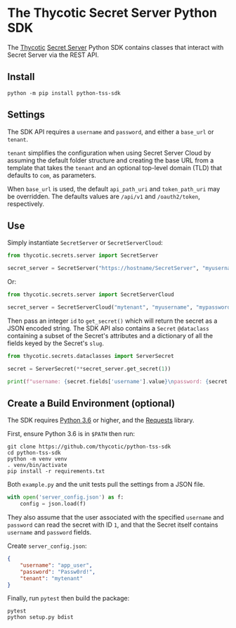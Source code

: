 # The Thycotic Secret Server Python SDK

The [Thycotic](https://thycotic.com/)
[Secret Server](https://thycotic.com/products/secret-server/)
Python SDK contains classes that interact with Secret Server via the REST API.

## Install

```shell
python -m pip install python-tss-sdk
```

## Settings

The SDK API requires a `username` and `password`, and either a `base_url` or `tenant`.

`tenant` simplifies the configuration when using Secret Server Cloud by assuming
the default folder structure and creating the base URL from a template that takes
the `tenant` and an optional top-level domain (TLD) that defaults to `com`, as
parameters.

When `base_url` is used, the default `api_path_uri` and `token_path_uri` may be
overridden. The defaults values are `/api/v1` and `/oauth2/token`,
respectively.

## Use

Simply instantiate `SecretServer` or `SecretServerCloud`:

```python
from thycotic.secrets.server import SecretServer

secret_server = SecretServer("https://hostname/SecretServer", "myusername", "mypassword")
```

Or:

```python
from thycotic.secrets.server import SecretServerCloud

secret_server = SecretServerCloud("mytenant", "myusername", "mypassword")
```

Then pass an integer `id` to `get_secret()` which will return the secret as a JSON
encoded string. The SDK API also contains a `Secret` `@dataclass` containing
a subset of the Secret's attributes and a dictionary of all the fields keyed
by the Secret's `slug`.

```python
from thycotic.secrets.dataclasses import ServerSecret

secret = ServerSecret(**secret_server.get_secret(1))

print(f"username: {secret.fields['username'].value}\npassword: {secret.fields['password'].value}")
```

## Create a Build Environment (optional)

The SDK requires [Python 3.6](https://www.python.org/downloads/) or higher,
and the [Requests](https://2.python-requests.org/en/master/) library.

First, ensure Python 3.6 is in `$PATH` then run:

```shell
git clone https://github.com/thycotic/python-tss-sdk
cd python-tss-sdk
python -m venv venv
. venv/bin/activate
pip install -r requirements.txt
```

Both `example.py` and the unit tests pull the settings from a JSON file.

```python
with open('server_config.json') as f:
    config = json.load(f)
```

They also assume that the user associated with the specified `username` and `password`
can read the secret with ID `1`, and that the Secret itself contains `username` and
`password` fields.

Create `server_config.json`:

```json
{
    "username": "app_user",
    "password": "Passw0rd!",
    "tenant": "mytenant"
}
```

Finally, run `pytest` then build the package:

```shell
pytest
python setup.py bdist
```
